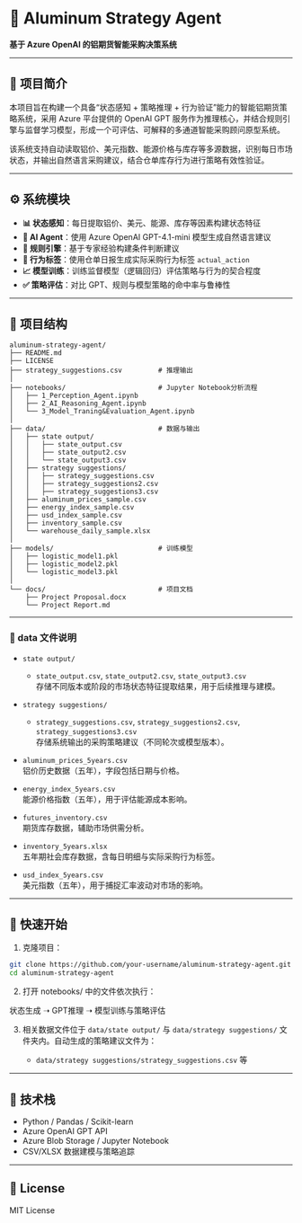 # 🧠 Aluminum Strategy Agent  
**基于 Azure OpenAI 的铝期货智能采购决策系统**

---

## 📌 项目简介

本项目旨在构建一个具备“状态感知 + 策略推理 + 行为验证”能力的智能铝期货策略系统，采用 Azure 平台提供的 OpenAI GPT 服务作为推理核心，并结合规则引擎与监督学习模型，形成一个可评估、可解释的多通道智能采购顾问原型系统。

该系统支持自动读取铝价、美元指数、能源价格与库存等多源数据，识别每日市场状态，并输出自然语言采购建议，结合仓单库存行为进行策略有效性验证。

---

## ⚙️ 系统模块

- **📊 状态感知**：每日提取铝价、美元、能源、库存等因素构建状态特征
- **🤖 AI Agent**：使用 Azure OpenAI GPT-4.1-mini 模型生成自然语言建议
- **📏 规则引擎**：基于专家经验构建条件判断建议
- **🧠 行为标签**：使用仓单日报生成实际采购行为标签 `actual_action`
- **📈 模型训练**：训练监督模型（逻辑回归）评估策略与行为的契合程度
- **✅ 策略评估**：对比 GPT、规则与模型策略的命中率与鲁棒性

---

## 📂 项目结构

```
aluminum-strategy-agent/
├── README.md
├── LICENSE
├── strategy_suggestions.csv         # 推理输出
│
├── notebooks/                       # Jupyter Notebook分析流程
│   ├── 1_Perception_Agent.ipynb
│   ├── 2_AI_Reasoning_Agent.ipynb
│   └── 3_Model_Traning&Evaluation_Agent.ipynb
│
├── data/                            # 数据与输出
│   ├── state output/
│   │   ├── state_output.csv
│   │   ├── state_output2.csv
│   │   └── state_output3.csv
│   ├── strategy suggestions/
│   │   ├── strategy_suggestions.csv
│   │   ├── strategy_suggestions2.csv
│   │   ├── strategy_suggestions3.csv
│   ├── aluminum_prices_sample.csv
│   ├── energy_index_sample.csv
│   ├── usd_index_sample.csv
│   ├── inventory_sample.csv
│   └── warehouse_daily_sample.xlsx
│
├── models/                          # 训练模型
│   ├── logistic_model1.pkl
│   ├── logistic_model2.pkl
│   └── logistic_model3.pkl
│
└── docs/                            # 项目文档
    ├── Project Proposal.docx
    └── Project Report.md
```
---

### 📁 data 文件说明

- `state output/`  
  - `state_output.csv`, `state_output2.csv`, `state_output3.csv`  
    存储不同版本或阶段的市场状态特征提取结果，用于后续推理与建模。

- `strategy suggestions/`  
  - `strategy_suggestions.csv`, `strategy_suggestions2.csv`, `strategy_suggestions3.csv`  
    存储系统输出的采购策略建议（不同轮次或模型版本）。
    
- `aluminum_prices_5years.csv`  
  铝价历史数据（五年），字段包括日期与价格。
- `energy_index_5years.csv`  
  能源价格指数（五年），用于评估能源成本影响。
- `futures_inventory.csv`  
  期货库存数据，辅助市场供需分析。
- `inventory_5years.xlsx`  
  五年期社会库存数据，含每日明细与实际采购行为标签。
- `usd_index_5years.csv`  
  美元指数（五年），用于捕捉汇率波动对市场的影响。

---

## 🚀 快速开始

1. 克隆项目：

```bash
git clone https://github.com/your-username/aluminum-strategy-agent.git
cd aluminum-strategy-agent
```

2. 打开 notebooks/ 中的文件依次执行：

状态生成 ➝ GPT推理 ➝ 模型训练与策略评估

3. 相关数据文件位于 `data/state output/` 与 `data/strategy suggestions/` 文件夹内。自动生成的策略建议文件为：

   - `data/strategy suggestions/strategy_suggestions.csv` 等

---

## 🧠 技术栈

- Python / Pandas / Scikit-learn
- Azure OpenAI GPT API
- Azure Blob Storage / Jupyter Notebook
- CSV/XLSX 数据建模与策略追踪

---

## 📄 License

MIT License
